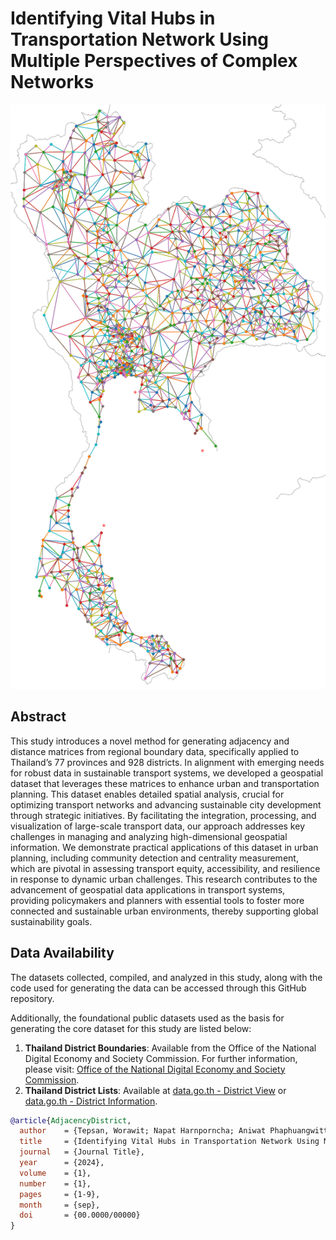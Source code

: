 # Identifying Vital Hubs in Transportation Network Using Multiple Perspectives of Complex Networks

<p align="center">
  <img src="images/district_adjacency2.png" alt="Adjacency District Network" title="Adjacency District Network">
</p>

## Abstract
This study introduces a novel method for generating adjacency and distance matrices from regional boundary data, specifically applied to Thailand’s 77 provinces and 928 districts. In alignment with emerging needs for robust data in sustainable transport systems, we developed a geospatial dataset that leverages these matrices to enhance urban and transportation planning. This dataset enables detailed spatial analysis, crucial for optimizing transport networks and advancing sustainable city development through strategic initiatives. By facilitating the integration, processing, and visualization of large-scale transport data, our approach addresses key challenges in managing and analyzing high-dimensional geospatial information. We demonstrate practical applications of this dataset in urban planning, including community detection and centrality measurement, which are pivotal in assessing transport equity, accessibility, and resilience in response to dynamic urban challenges. This research contributes to the advancement of geospatial data applications in transport systems, providing policymakers and planners with essential tools to foster more connected and sustainable urban environments, thereby supporting global sustainability goals.

## Data Availability

The datasets collected, compiled, and analyzed in this study, along with the code used for generating the data can be accessed through this GitHub repository.

Additionally, the foundational public datasets used as the basis for generating the core dataset for this study are listed below:

1. **Thailand District Boundaries**: Available from the Office of the National Digital Economy and Society Commission. For further information, please visit: [Office of the National Digital Economy and Society Commission](https://opendata.onde.go.th/dataset/8-administrative-boundaries).
2. **Thailand District Lists**: Available at [data.go.th - District View](https://data.go.th/dataset/view_district) or [data.go.th - District Information](https://data.go.th/th/dataset/item_f9a9a9dd-d23d-4b86-89ae-e34820d4f3dc).



```bibtex
@article{AdjacencyDistrict,
  author    = {Tepsan, Worawit; Napat Harnporncha; Aniwat Phaphuangwittayakul^*},
  title     = {Identifying Vital Hubs in Transportation Network Using Multiple Perspectives of Complex Networks},
  journal   = {Journal Title},
  year      = {2024},
  volume    = {1},
  number    = {1},
  pages     = {1-9},
  month     = {sep},
  doi       = {00.0000/00000}
}
